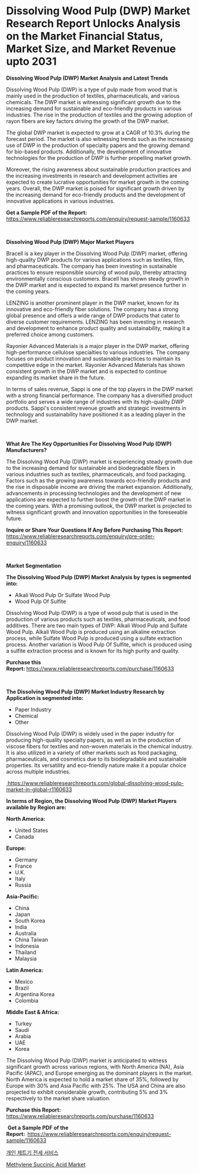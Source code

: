 <p><h1>Dissolving Wood Pulp (DWP) Market Research Report Unlocks Analysis on the Market Financial Status, Market Size, and Market Revenue upto 2031</h1></p><p><strong>Dissolving Wood Pulp (DWP) Market Analysis and Latest Trends</strong></p>
<p><p>Dissolving Wood Pulp (DWP) is a type of pulp made from wood that is mainly used in the production of textiles, pharmaceuticals, and various chemicals. The DWP market is witnessing significant growth due to the increasing demand for sustainable and eco-friendly products in various industries. The rise in the production of textiles and the growing adoption of rayon fibers are key factors driving the growth of the DWP market.</p><p>The global DWP market is expected to grow at a CAGR of 10.3% during the forecast period. The market is also witnessing trends such as the increasing use of DWP in the production of specialty papers and the growing demand for bio-based products. Additionally, the development of innovative technologies for the production of DWP is further propelling market growth.</p><p>Moreover, the rising awareness about sustainable production practices and the increasing investments in research and development activities are expected to create lucrative opportunities for market growth in the coming years. Overall, the DWP market is poised for significant growth driven by the increasing demand for eco-friendly products and the development of innovative applications in various industries.</p></p>
<p><strong>Get a Sample PDF of the Report:&nbsp;</strong> <a href="https://www.reliableresearchreports.com/enquiry/request-sample/1160633">https://www.reliableresearchreports.com/enquiry/request-sample/1160633</a></p>
<p>&nbsp;</p>
<p><strong>Dissolving Wood Pulp (DWP) Major Market Players</strong></p>
<p><p>Bracell is a key player in the Dissolving Wood Pulp (DWP) market, offering high-quality DWP products for various applications such as textiles, film, and pharmaceuticals. The company has been investing in sustainable practices to ensure responsible sourcing of wood pulp, thereby attracting environmentally conscious customers. Bracell has shown steady growth in the DWP market and is expected to expand its market presence further in the coming years.</p><p>LENZING is another prominent player in the DWP market, known for its innovative and eco-friendly fiber solutions. The company has a strong global presence and offers a wide range of DWP products that cater to diverse customer requirements. LENZING has been investing in research and development to enhance product quality and sustainability, making it a preferred choice among customers.</p><p>Rayonier Advanced Materials is a major player in the DWP market, offering high-performance cellulose specialties to various industries. The company focuses on product innovation and sustainable practices to maintain its competitive edge in the market. Rayonier Advanced Materials has shown consistent growth in the DWP market and is expected to continue expanding its market share in the future.</p><p>In terms of sales revenue, Sappi is one of the top players in the DWP market with a strong financial performance. The company has a diversified product portfolio and serves a wide range of industries with its high-quality DWP products. Sappi's consistent revenue growth and strategic investments in technology and sustainability have positioned it as a leading player in the DWP market.</p></p>
<p>&nbsp;</p>
<p><strong>What Are The Key Opportunities For Dissolving Wood Pulp (DWP) Manufacturers?</strong></p>
<p><p>The Dissolving Wood Pulp (DWP) market is experiencing steady growth due to the increasing demand for sustainable and biodegradable fibers in various industries such as textiles, pharmaceuticals, and food packaging. Factors such as the growing awareness towards eco-friendly products and the rise in disposable income are driving the market expansion. Additionally, advancements in processing technologies and the development of new applications are expected to further boost the growth of the DWP market in the coming years. With a promising outlook, the DWP market is projected to witness significant growth and innovation opportunities in the foreseeable future.</p></p>
<p><strong>Inquire or Share Your Questions If Any Before Purchasing This Report:</strong> <a href="https://www.reliableresearchreports.com/enquiry/pre-order-enquiry/1160633">https://www.reliableresearchreports.com/enquiry/pre-order-enquiry/1160633</a></p>
<p>&nbsp;</p>
<p><strong>Market Segmentation</strong></p>
<p><strong>The Dissolving Wood Pulp (DWP) Market Analysis by types is segmented into:</strong></p>
<p><ul><li>Alkali Wood Pulp Or Sulfate Wood Pulp</li><li>Wood Pulp Of Sulfite</li></ul></p>
<p><p>Dissolving Wood Pulp (DWP) is a type of wood pulp that is used in the production of various products such as textiles, pharmaceuticals, and food additives. There are two main types of DWP: Alkali Wood Pulp and Sulfate Wood Pulp. Alkali Wood Pulp is produced using an alkaline extraction process, while Sulfate Wood Pulp is produced using a sulfate extraction process. Another variation is Wood Pulp Of Sulfite, which is produced using a sulfite extraction process and is known for its high purity and quality.</p></p>
<p><strong>Purchase this Report:&nbsp;</strong><a href="https://www.reliableresearchreports.com/purchase/1160633">https://www.reliableresearchreports.com/purchase/1160633</a></p>
<p>&nbsp;</p>
<p><strong>The Dissolving Wood Pulp (DWP) Market Industry Research by Application is segmented into:</strong></p>
<p><ul><li>Paper Industry</li><li>Chemical</li><li>Other</li></ul></p>
<p><p>Dissolving Wood Pulp (DWP) is widely used in the paper industry for producing high-quality specialty papers, as well as in the production of viscose fibers for textiles and non-woven materials in the chemical industry. It is also utilized in a variety of other markets such as food packaging, pharmaceuticals, and cosmetics due to its biodegradable and sustainable properties. Its versatility and eco-friendly nature make it a popular choice across multiple industries.</p></p>
<p><a href="https://www.reliableresearchreports.com/global-dissolving-wood-pulp-market-in-global-r1160633">&nbsp;https://www.reliableresearchreports.com/global-dissolving-wood-pulp-market-in-global-r1160633</a></p>
<p><strong>In terms of Region, the Dissolving Wood Pulp (DWP) Market Players available by Region are:</strong></p>
<p>
    <p> <strong> North America: </strong>
        <ul>
            <li>United States</li>
            <li>Canada</li>
        </ul>
        </p> 
    <p> <strong> Europe: </strong>
        <ul>
            <li>Germany</li>
            <li>France</li>
            <li>U.K.</li>
            <li>Italy</li>
            <li>Russia</li>
        </ul>
        </p> 
    <p> <strong> Asia-Pacific: </strong>
        <ul>
            <li>China</li>
            <li>Japan</li>
            <li>South Korea</li>
            <li>India</li>
            <li>Australia</li>
            <li>China Taiwan</li>
            <li>Indonesia</li>
            <li>Thailand</li>
            <li>Malaysia</li>
        </ul>
        </p> 
    <p> <strong> Latin America: </strong>
        <ul>
            <li>Mexico</li>
            <li>Brazil</li>
            <li>Argentina Korea</li>
            <li>Colombia</li>
        </ul>
        </p> 
    <p> <strong> Middle East & Africa: </strong>
        <ul>
            <li>Turkey</li>
            <li>Saudi</li>
            <li>Arabia</li>
            <li>UAE</li>
            <li>Korea</li>
        </ul>
    </p>
    </p>
<p><p>The Dissolving Wood Pulp (DWP) market is anticipated to witness significant growth across various regions, with North America (NA), Asia Pacific (APAC), and Europe emerging as the dominant players in the market. North America is expected to hold a market share of 35%, followed by Europe with 30% and Asia Pacific with 25%. The USA and China are also projected to exhibit considerable growth, contributing 5% and 3% respectively to the market share valuation.</p></p>
<p><strong>Purchase this Report: </strong><a href="https://www.reliableresearchreports.com/purchase/1160633">https://www.reliableresearchreports.com/purchase/1160633</a></p>
<p>&nbsp;<strong>Get a Sample PDF of the Report:&nbsp;&nbsp;</strong><a href="https://www.reliableresearchreports.com/enquiry/request-sample/1160633">https://www.reliableresearchreports.com/enquiry/request-sample/1160633</a></p>
<p><strong></strong></p>
<p><p><a href="https://github.com/HarrisonKitto2022/Market-Research-Report-List-1/blob/main/7173957141233.md">개인 제트기 전세 서비스</a></p><p><a href="https://github.com/jsmusil/Market-Research-Report-List-3/blob/main/methylene-succinic-acid-market.md">Methylene Succinic Acid Market</a></p></p>